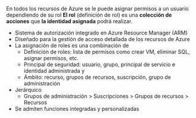 En todos los recursos de Azure se le puede asignar permisos a un usuario dependiendo de su rol
**El rol** (definición de rol) es una **colección de acciones** que **la identidad asignada** podrá realizar.
-   Sistema de autorización integrado en Azure Resource Manager (ARM)
-   Diseñado para la gestión de acceso detallada de los recursos de Azure
-   La asignación de roles es una combinación de
    -   Definición de roles: lista de permisos como crear VM, eliminar SQL, asignar permisos, etc.
    -   Principal de seguridad: usuario, grupo, principal de servicio e identidad administrada y
    -   Ámbito: recurso, grupos de recursos, suscripción, grupo de administración
-   Jerárquico
    -   Grupos de administración > Suscripciones > Grupos de recursos > Recursos
-   Se admiten funciones integradas y personalizadas